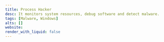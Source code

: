 ```yaml
---
title: Process Hacker
desc: It monitors system resources, debug software and detect malware.
tags: [Malware, Windows]
alts: []
website:
render_with_liquid: false
---
```

